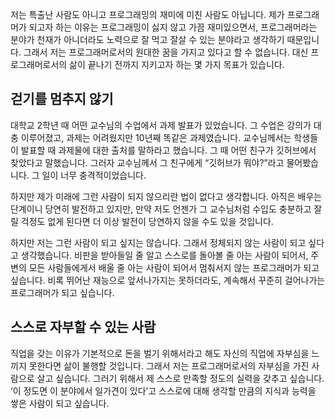 저는 특출난 사람도 아니고 프로그래밍의 재미에 미친 사람도 아닙니다. 제가 프로그래머가 되고자 하는 이유는 프로그래밍이 싫지 않고 가끔 재미있으면서, 프로그래머라는 분야가 천재가 아니더라도 노력으로 잘 먹고 잘살 수 있는 분야라고 생각하기 때문입니다. 그래서 저는 프로그래머로서의 원대한 꿈을 가지고 있다고 할 수 없습니다. 대신 프로그래머로서의 삶이 끝나기 전까지 지키고자 하는 몇 가지 목표가 있습니다.

## 걷기를 멈추지 않기

대학교 2학년 때 어떤 교수님의 수업에서 과제 발표가 있었습니다. 그 수업은 강의가 대충 이루어졌고, 과제는 어려웠지만 10년째 똑같은 과제였습니다. 교수님께서는 학생들이 발표할 때 과제물에 대한 출처를 말하라고 했습니다. 그 때 어떤 친구가 깃허브에서 찾았다고 말했습니다. 그러자 교수님께서 그 친구에게 “깃허브가 뭐야?”라고 물어봤습니다. 그 일이 너무 충격적이었습니다.

하지만 제가 미래에 그런 사람이 되지 않으리란 법이 없다고 생각합니다. 아직은 배우는 단계이니 당연히 발전하고 있지만, 만약 저도 언젠가 그 교수님처럼 수입도 충분하고 잘릴 걱정도 없게 된다면 더 이상 발전이 당연하지 않을 수도 있을 것입니다.

하지만 저는 그런 사람이 되고 싶지는 않습니다. 그래서 정체되지 않는 사람이 되고 싶다고 생각했습니다. 비판을 받아들일 줄 알고 스스로를 돌아볼 줄 아는 사람이 되어서, 주변의 모든 사람들에게서 배울 줄 아는 사람이 되어서 멈춰서지 않는 프로그래머가 되고 싶습니다. 비록 뛰어난 재능으로 앞서나가지는 못하더라도, 계속해서 꾸준히 걸어나가는 프로그래머가 되고 싶습니다.

## 스스로 자부할 수 있는 사람

직업을 갖는 이유가 기본적으로 돈을 벌기 위해서라고 해도 자신의 직업에 자부심을 느끼지 못한다면 삶이 불행할 것입니다. 그래서 저는 프로그래머로서의 자부심을 가진 사람으로 살고 싶습니다. 그러기 위해서 제 스스로 만족할 정도의 실력을 갖추고 싶습니다. ‘이 정도면 이 분야에서 일가견이 있다’고 스스로에 대해 생각할 만큼의 지식과 능력을 쌓은 사람이 되고 싶습니다.

